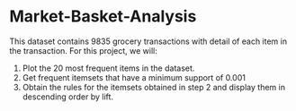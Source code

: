 # Market-Basket-Analysis

This dataset contains 9835 grocery transactions with detail of each item in the transaction.
For this project, we will:
1) Plot the 20 most frequent items in the dataset.
2) Get frequent itemsets that have a minimum support of 0.001
3) Obtain the rules for the itemsets obtained in step 2 and display them in descending order by lift.
